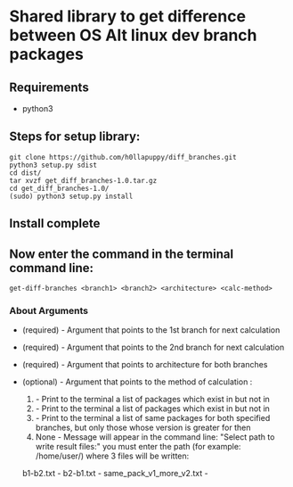 # Shared library to get difference between OS Alt linux dev branch packages

## Requirements

+ python3

## Steps for setup library:

    git clone https://github.com/h0llapuppy/diff_branches.git
    python3 setup.py sdist
    cd dist/
    tar xvzf get_diff_branches-1.0.tar.gz
    cd get_diff_branches-1.0/
    (sudo) python3 setup.py install

## Install complete

## Now enter the command in the terminal command line:

    get-diff-branches <branch1> <branch2> <architecture> <calc-method>
    
### About Arguments

- <branch1> (required) - Argument that points to the 1st branch for next calculation 

- <branch2> (required) - Argument that points to the 2nd branch for next calculation 

- <architecture> (required) - Argument that points to architecture for both branches

- <calc-method> (optional) -  Argument that points to the method of calculation :

    1. <b1-b2> - Print to the terminal a list of packages which exist in <branch1> but not in <branch2>
    2. <b2-b1> - Print to the terminal a list of packages which exist in <branch2> but not in <branch1>
    3. <b2andb1> - Print to the terminal a list of same packages for both specified branches, but only those whose version is greater for <branch1> then <branch2>
    4. None - Message will appear in the command line: "Select path to write result files:" you must enter the path (for example: /home/user/) where 3 files will be written:

    b1-b2.txt - <b1-b2>
    b2-b1.txt - <b2-b1>
    same_pack_v1_more_v2.txt - <b2andb1>
